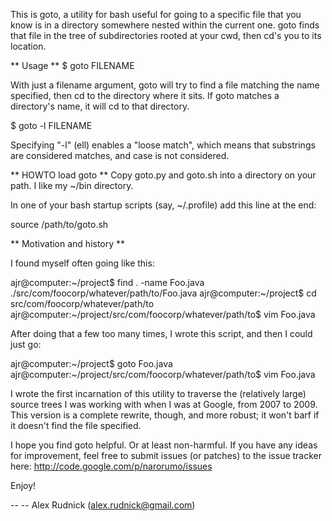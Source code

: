 This is goto, a utility for bash useful for going to a specific file that you
know is in a directory somewhere nested within the current one. goto finds that
file in the tree of subdirectories rooted at your cwd, then cd's you to its
location.

** Usage **
$ goto FILENAME

With just a filename argument, goto will try to find a file matching the name
specified, then cd to the directory where it sits. If goto matches a
directory's name, it will cd to that directory. 

$ goto -l FILENAME

Specifying "-l" (ell) enables a "loose match", which means that substrings are
considered matches, and case is not considered.

** HOWTO load goto **
Copy goto.py and goto.sh into a directory on your path. I like my ~/bin
directory.

In one of your bash startup scripts (say, ~/.profile) add this line at the end:

source /path/to/goto.sh

** Motivation and history **

I found myself often going like this:

ajr@computer:~/project$ find . -name Foo.java
./src/com/foocorp/whatever/path/to/Foo.java
ajr@computer:~/project$ cd src/com/foocorp/whatever/path/to
ajr@computer:~/project/src/com/foocorp/whatever/path/to$ vim Foo.java

After doing that a few too many times, I wrote this script, and then I could
just go:

ajr@computer:~/project$ goto Foo.java
ajr@computer:~/project/src/com/foocorp/whatever/path/to$ vim Foo.java

I wrote the first incarnation of this utility to traverse the (relatively
large) source trees I was working with when I was at Google, from 2007 to 2009.
This version is a complete rewrite, though, and more robust; it won't barf if
it doesn't find the file specified.

I hope you find goto helpful. Or at least non-harmful.
If you have any ideas for improvement, feel free to submit issues (or patches)
to the issue tracker here:
http://code.google.com/p/narorumo/issues

Enjoy!

-- 
-- Alex Rudnick (alex.rudnick@gmail.com)
